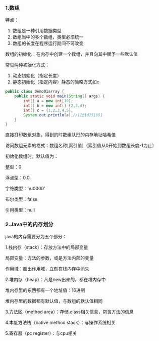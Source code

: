 ### 1.数组

特点：

1. 数组是一种引用数据类型
2. 数组当中的多个数组，类型必须统一
3. 数组的长度在程序运行期间不可改变

数组的初始化：在内存中创建一个数组，并且向其中赋予一些默认值

常见两种初始化方式：

1. 动态初始化（指定长度）
2. 静态初始化（指定内容）静态的简略方式如c

```java
public class Demo01array {
    public static void main(String[] args) {
        int[] a = new int[10];
        int[] b = new int[] {2,3,4};
        int[] c = {1,2,3,4,5};
        System.out.println(a);//[I@1d251891
    }
}
```

直接打印数组对象，得到的时数组队形的内存地址哈希值

访问数组元素的格式：数组名称[索引值]（索引值从0开始到数组长度-1为止）

初始化数组时，默认值为：

整型：0

浮点型：0.0

字符类型：‘\u0000’

布尔类型：false

引用类型：null

### 2.Java中的内存划分

java的内存需要分为五个部分：

1.栈内存（stack）：存放方法中的局部变量

局部变量：方法的参数，或是方法内部的变量

作用域：超出作用域，立刻在栈内存中消失

2.堆内存（heap）：凡是new出来的，都在堆内存中

堆内存里的东西都有一个地址值：16进制

堆内存里的数据都有默认值，与数组的默认值相同

3.方法区（method area）：存储.class相关信息，包含方法的信息

4.本低方法栈（native method stack）：与操作系统相关

5.寄存器（pc register）：与cpu相关